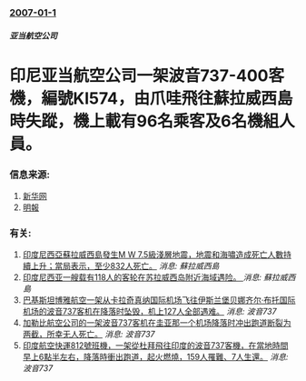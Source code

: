 ### [2007-01-1](/news/2007/01/1/index.md)

##### 亚当航空公司
# 印尼亚当航空公司一架波音737-400客機，編號KI574，由爪哇飛往蘇拉威西島時失蹤，機上載有96名乘客及6名機組人員。




### 信息来源:

1. [新华网](http://news.xinhuanet.com/world/2007-01/01/content_5558362.htm)
2. [明報](https://web.archive.org/web/20070121145731/http://hk.news.yahoo.com/070101/12/1z4nq.html)

### 有关:

1. [印度尼西亞蘇拉威西島發生M W 7.5級淺層地震，地震和海嘯造成死亡人數持續上升；當局表示，至少832人死亡。](/zh/news/2018/09/28/印度尼西亞蘇拉威西島發生M-W-75級淺層地震-地震和海嘯造成死亡人數持續上升-當局表示-至少832人死亡.md) _消息: 蘇拉威西島_
2. [印度尼西亚一艘载有118人的客轮在苏拉威西岛附近海域遇险。 ](/zh/news/2015/12/19/印度尼西亚一艘载有118人的客轮在苏拉威西岛附近海域遇险.md) _消息: 蘇拉威西島_
3. [巴基斯坦博雅航空一架从卡拉奇真纳国际机场飞往伊斯兰堡贝娜齐尔·布托国际机场的波音737客机在降落时坠毁，机上127人全部遇难。](/zh/news/2012/04/19/巴基斯坦博雅航空一架从卡拉奇真纳国际机场飞往伊斯兰堡贝娜齐尔-布托国际机场的波音737客机在降落时坠毁-机上127人全部.md) _消息: 波音737_
4. [加勒比航空公司的一架波音737客机在圭亚那一个机场降落时冲出跑道断裂为两截，所幸无人死亡。](/zh/news/2011/07/30/加勒比航空公司的一架波音737客机在圭亚那一个机场降落时冲出跑道断裂为两截-所幸无人死亡.md) _消息: 波音737_
5. [ 印度航空快運812號班機，一架從杜拜飛往印度的波音737客機，在當地時間早上6點半左右，降落時衝出跑道，起火燃燒，159人罹難、7人生還。](/zh/news/2010/05/22/印度航空快運812號班機-一架從杜拜飛往印度的波音737客機-在當地時間早上6點半左右-降落時衝出跑道-起火燃燒-15.md) _消息: 波音737_
